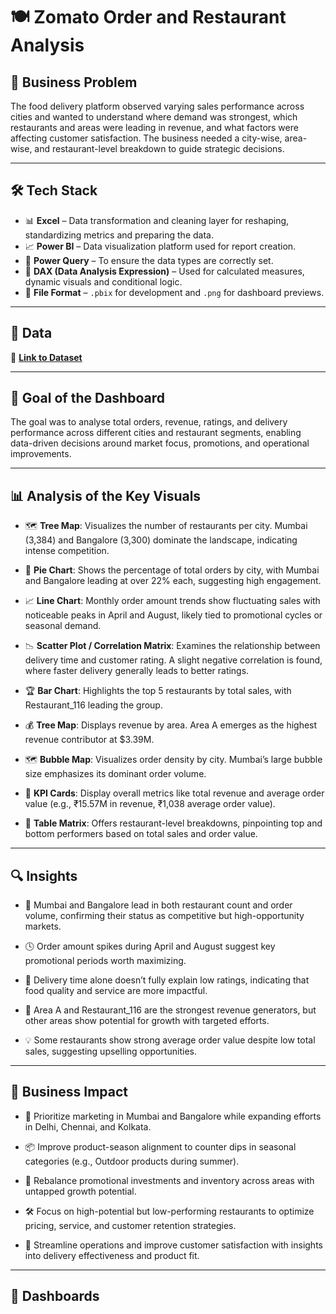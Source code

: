 # 🍽️ Zomato Order and Restaurant Analysis

## 🧠 Business Problem

The food delivery platform observed varying sales performance across cities and wanted to understand where demand was strongest, which restaurants and areas were leading in revenue, and what factors were affecting customer satisfaction. The business needed a city-wise, area-wise, and restaurant-level breakdown to guide strategic decisions.

---

## 🛠️ Tech Stack

- 📊 **Excel** – Data transformation and cleaning layer for reshaping, standardizing metrics and preparing the data.  
- 📈 **Power BI** – Data visualization platform used for report creation.  
- 🧹 **Power Query** – To ensure the data types are correctly set.  
- 🔢 **DAX (Data Analysis Expression)** – Used for calculated measures, dynamic visuals and conditional logic.  
- 💾 **File Format** – `.pbix` for development and `.png` for dashboard previews.  

---

## 📂 Data

📎 **[Link to Dataset](#)**

---

## 🎯 Goal of the Dashboard

The goal was to analyse total orders, revenue, ratings, and delivery performance across different cities and restaurant segments, enabling data-driven decisions around market focus, promotions, and operational improvements.

---

## 📊 Analysis of the Key Visuals

- 🗺️ **Tree Map**: Visualizes the number of restaurants per city. Mumbai (3,384) and Bangalore (3,300) dominate the landscape, indicating intense competition.

- 🥧 **Pie Chart**: Shows the percentage of total orders by city, with Mumbai and Bangalore leading at over 22% each, suggesting high engagement.

- 📈 **Line Chart**: Monthly order amount trends show fluctuating sales with noticeable peaks in April and August, likely tied to promotional cycles or seasonal demand.

- 📉 **Scatter Plot / Correlation Matrix**: Examines the relationship between delivery time and customer rating. A slight negative correlation is found, where faster delivery generally leads to better ratings.

- 🏆 **Bar Chart**: Highlights the top 5 restaurants by total sales, with Restaurant_116 leading the group.

- 💰 **Tree Map**: Displays revenue by area. Area A emerges as the highest revenue contributor at $3.39M.

- 🗺️ **Bubble Map**: Visualizes order density by city. Mumbai’s large bubble size emphasizes its dominant order volume.

- 🔢 **KPI Cards**: Display overall metrics like total revenue and average order value (e.g., ₹15.57M in revenue, ₹1,038 average order value).

- 🧾 **Table Matrix**: Offers restaurant-level breakdowns, pinpointing top and bottom performers based on total sales and order value.

---

## 🔍 Insights

- 📌 Mumbai and Bangalore lead in both restaurant count and order volume, confirming their status as competitive but high-opportunity markets.

- 🕓 Order amount spikes during April and August suggest key promotional periods worth maximizing.

- 🚚 Delivery time alone doesn’t fully explain low ratings, indicating that food quality and service are more impactful.

- 💼 Area A and Restaurant_116 are the strongest revenue generators, but other areas show potential for growth with targeted efforts.

- 💡 Some restaurants show strong average order value despite low total sales, suggesting upselling opportunities.

---

## 💼 Business Impact

- 🎯 Prioritize marketing in Mumbai and Bangalore while expanding efforts in Delhi, Chennai, and Kolkata.

- 📦 Improve product-season alignment to counter dips in seasonal categories (e.g., Outdoor products during summer).

- 🧭 Rebalance promotional investments and inventory across areas with untapped growth potential.

- 🛠️ Focus on high-potential but low-performing restaurants to optimize pricing, service, and customer retention strategies.

- 🚀 Streamline operations and improve customer satisfaction with insights into delivery effectiveness and product fit.

---

## 📸 Dashboards
